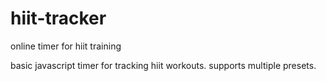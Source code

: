 hiit-tracker
============

online timer for hiit training

basic javascript timer for tracking hiit workouts. supports multiple presets.
